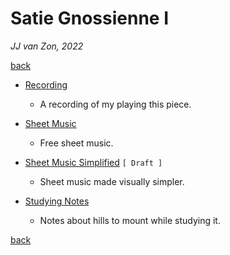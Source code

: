 Satie Gnossienne Ⅰ
==================

*JJ van Zon, 2022*

[back](..)

- [Recording](recording)

    - A recording of my playing this piece.

- [Sheet Music](sheet-music)

    - Free sheet music.

- [Sheet Music Simplified](sheet-music-simplified) `[ Draft ]`

    - Sheet music made visually simpler.

- [Studying Notes](satie-gnossienne-1-studying-notes.md)

    - Notes about hills to mount while studying it.

[back](..)